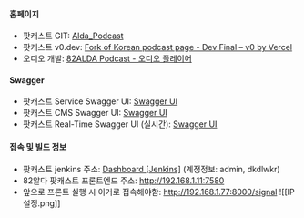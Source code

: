 
#### 홈페이지 
- 팟캐스트 GIT: [Alda_Podcast](http://dev.ijaksnc.co.kr/organizations/Alda_Podcast)
- 팟캐스트 v0.dev: [Fork of Korean podcast page - Dev Final – v0 by Vercel](https://v0.dev/chat/fork-of-korean-podcast-page-dev-final-1p3twpdaDi8)
- 오디오  개발: [82ALDA Podcast - 오디오 플레이어](http://52.79.86.180:3100/test/audio)
#### Swagger 
- 팟캐스트 Service Swagger UI: [Swagger UI](http://192.168.1.13:7581/webjars/swagger-ui/index.html)
- 팟캐스트 CMS Swagger UI: [Swagger UI](http://192.168.1.11:7511/webjars/swagger-ui/index.html)
- 팟캐스트 Real-Time Swagger UI (실시간): [Swagger UI](https://apidev.82alda.co.kr:4000/api-docs)

#### 접속 및 빌드 정보
- 팟캐스트 jenkins 주소: [Dashboard [Jenkins]](http://192.168.1.11:7500/) (계정정보: admin, dkdlwkr)
- 82알다 팟캐스트 프론트엔드 주소: http://192.168.1.11:7580
- 앞으로 프론트 실행 시 이거로 접속해야함: http://192.168.1.77:8000/signal
![[IP설정.png]]

